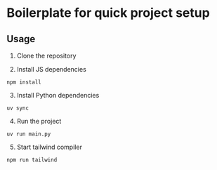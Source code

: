 # Boilerplate for quick project setup

## Usage
1. Clone the repository

2. Install JS dependencies

```npm install```

3. Install Python dependencies

```uv sync```

4. Run the project 

```uv run main.py```

5. Start tailwind compiler

```npm run tailwind```

